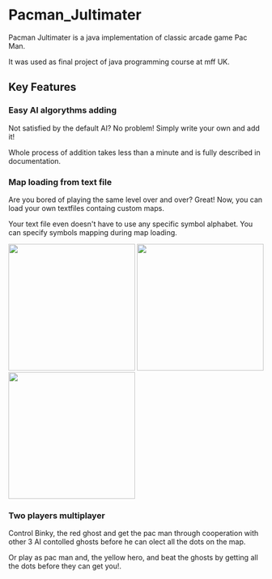 # Pacman_Jultimater
Pacman Jultimater is a java implementation of classic arcade game Pac Man.

It was used as final project of java programming course at mff UK.

## Key Features
### Easy AI algorythms adding

Not satisfied by the default AI? No problem! Simply write your own and add it!

Whole process of addition takes less than a minute and is fully described in documentation.

### Map loading from text file

Are you bored of playing the same level over and over? Great! Now, you can load your own textfiles containg custom maps.

Your text file even doesn't have to use any specific symbol alphabet. You can specify symbols mapping during map loading.

<p>
  <img src="https://github.com/Fezzzi/Pacman_Jultimater/blob/master/Screen0.png" height="auto" width="250px">
  <img src="https://github.com/Fezzzi/Pacman_Jultimater/blob/master/Screen1.png" height="auto" width="250px">
  <img src="https://github.com/Fezzzi/Pacman_Jultimater/blob/master/Screen2.png" height="auto" width="250px">
</p>

### Two players multiplayer

Control Binky, the red ghost and get the pac man through cooperation with other 3 AI contolled ghosts before he can olect all the dots on the map.

Or play as pac man and, the yellow hero, and beat the ghosts by getting all the dots before they can get you!.
